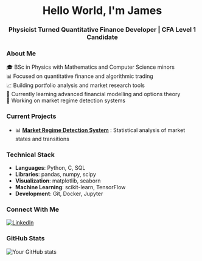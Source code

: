 <h1 align="center">Hello World, I'm James</h1>
<h3 align="center">Physicist Turned Quantitative Finance Developer | CFA Level 1 Candidate</h3>

### About Me
🎓 BSc in Physics with Mathematics and Computer Science minors  
📊 Focused on quantitative finance and algorithmic trading  
📈 Building portfolio analysis and market research tools  
🌱 Currently learning advanced financial modelling and options theory  
🔭 Working on market regime detection systems  

### Current Projects
- 📊 **[Market Regime Detection System](https://github.com/James-Crowley-TO/Market-Regime-Detection-System)** : Statistical analysis of market states and transitions

### Technical Stack
- **Languages**: Python, C, SQL
- **Libraries**: pandas, numpy, scipy
- **Visualization**: matplotlib, seaborn
- **Machine Learning**: scikit-learn, TensorFlow
- **Development**: Git, Docker, Jupyter

### Connect With Me
[![LinkedIn](https://img.shields.io/badge/LinkedIn-0077B5?style=flat&logo=linkedin&logoColor=white)](https://www.linkedin.com/in/james-crowley-to/)

### GitHub Stats
![Your GitHub stats](https://github-readme-stats.vercel.app/api?username=James-Crowley-TO&show_icons=true&theme=dark)
